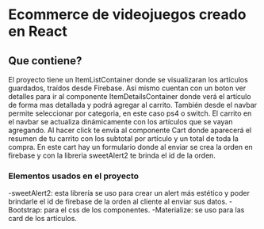 # Ecommerce de videojuegos creado en React

## Que contiene?

El proyecto tiene un ItemListContainer donde se visualizaran los artículos guardados, traídos desde Firebase.
Así mismo cuentan con un boton ver detalles para ir al componente ItemDetailsContainer donde verá el artículo de forma mas detallada y podrá agregar al carrito.
También desde el navbar permite seleccionar por categoria, en este caso ps4 o switch. 
El carrito en el navbar se actualiza dinámicamente con los artículos que se vayan agregando. Al hacer click te envía al componente Cart donde aparecerá el resumen de tu carrito con los subtotal por artículo y un total de toda la compra. En este cart hay un formulario donde al enviar se crea la orden en firebase y con la libreria sweetAlert2 te brinda el id de la orden.

### Elementos usados en el proyecto

-sweetAlert2: esta librería se uso para crear un alert más estético y poder brindarle el id de firebase de la orden al cliente al enviar sus datos.
-Bootstrap: para el css de los componentes.
-Materialize: se uso para las card de los artículos.

